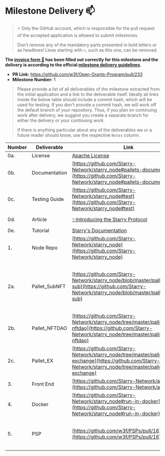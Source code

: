 # Milestone Delivery :mailbox:

> ⚡ Only the GitHub account, which is responsible for the pull request of the accepted application is allowed to submit milestones. 
> 
> Don't remove any of the mandatory parts presented in bold letters or as headlines! Lines starting with `>`, such as this one, can be removed.

**The [invoice form :pencil:](https://forms.gle/8Wx7nxtq8fKrsuEz8) has been filled out correctly for this milestone and the delivery is according to the official [milestone delivery guidelines](https://github.com/w3f/General-Grants-Program/blob/master/grants/milestone-deliverables-guidelines.md).**  

* **PR Link:** https://github.com/w3f/Open-Grants-Program/pull/233
* **Milestone Number:** 1

> Please provide a list of all deliverables of the milestone extracted from the initial application and a link to the deliverable itself. Ideally all links inside the below table should include a commit hash, which will be used for testing. If you don't provide a commit hash, we will work off the default branch of your repository. Thus, if you plan on continuing work after delivery, we suggest you create a separate branch for either the delivery or your continuing work. 
> 
> If there is anything particular about any of the deliverables we or a future reader should know, use the respective `Notes` column.

| Number | Deliverable | Link | Notes |
| ------------- | ------------- | ------------- |------------- |
| 0a. | License |[Apache License](https://github.com/Starry-Network/starry_node/blob/master/LICENSE)|  |
| 0b. | Documentation |[https://github.com/Starry-Network/starry_node#pallets-documentation](https://github.com/Starry-Network/starry_node#pallets-documentation)|  |
| 0c. | Testing Guide |[https://github.com/Starry-Network/starry_node#test](https://github.com/Starry-Network/starry_node#test)|  |
| 0d. | Article |[✨Introducing the Starry Protocol](https://starry.substack.com/p/introducing-the-starry-protocol)| change to use substack. |
| 0e. | Tutorial |[Starry's Documentation](https://github.com/Starry-Network/starry_node#starrys-documentation)|  |
| 1. | Node Repo |[https://github.com/Starry-Network/starry_node](https://github.com/Starry-Network/starry_node)|  |
| 2a. | Pallet_SubNFT |[https://github.com/Starry-Network/starry_node/blob/master/pallets/pallet-sub](https://github.com/Starry-Network/starry_node/blob/master/pallets/pallet-sub)| This relies on [pallet_nft(can batch mint/transfer)](https://github.com/Starry-Network/starry_node/tree/master/pallets/pallet-nft) and [pallet_graph(Can combine different tokens)](https://github.com/Starry-Network/starry_node/tree/master/pallets/pallet-graph). |
| 2b. | Pallet_NFTDAO |[https://github.com/Starry-Network/starry_node/tree/master/pallets/pallet-nftdao](https://github.com/Starry-Network/starry_node/tree/master/pallets/pallet-nftdao)|  |
| 2c. | Pallet_EX |[https://github.com/Starry-Network/starry_node/tree/master/pallets/pallet-exchange](https://github.com/Starry-Network/starry_node/tree/master/pallets/pallet-exchange)|  |
| 3. | Front End |[https://github.com/Starry-Network/app](https://github.com/Starry-Network/app)| This relies on [starry_query](https://github.com/Starry-Network/starry_query) |
| 4. | Docker           |[https://github.com/Starry-Network/starry_node#run-in-docker](https://github.com/Starry-Network/starry_node#run-in-docker)|  |
| 5. | PSP |[https://github.com/w3f/PSPs/pull/16](https://github.com/w3f/PSPs/pull/16)| include  batch minting/transfer standart and SubToken standard |